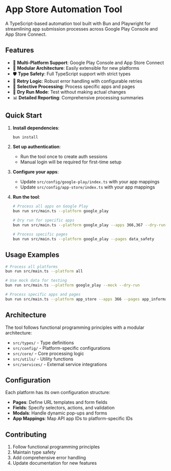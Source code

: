 # App Store Automation Tool

A TypeScript-based automation tool built with Bun and Playwright for streamlining app submission processes across Google Play Console and App Store Connect.

## Features

- 🚀 **Multi-Platform Support**: Google Play Console and App Store Connect
- 🔧 **Modular Architecture**: Easily extensible for new platforms
- 🛡️ **Type Safety**: Full TypeScript support with strict types
- 🔄 **Retry Logic**: Robust error handling with configurable retries
- 🎯 **Selective Processing**: Process specific apps and pages
- 🧪 **Dry Run Mode**: Test without making actual changes
- 📊 **Detailed Reporting**: Comprehensive processing summaries

## Quick Start

1. **Install dependencies**:

   ```bash
   bun install
   ```

2. **Set up authentication**:

   - Run the tool once to create auth sessions
   - Manual login will be required for first-time setup

3. **Configure your apps**:

   - Update `src/config/google-play/index.ts` with your app mappings
   - Update `src/config/app-store/index.ts` with your app mappings

4. **Run the tool**:

   ```bash
   # Process all apps on Google Play
   bun run src/main.ts --platform google_play

   # Dry run for specific apps
   bun run src/main.ts --platform google_play --apps 366,367 --dry-run

   # Process specific pages
   bun run src/main.ts --platform google_play --pages data_safety
   ```

## Usage Examples

```bash
# Process all platforms
bun run src/main.ts --platform all

# Use mock data for testing
bun run src/main.ts --platform google_play --mock --dry-run

# Process specific apps and pages
bun run src/main.ts --platform app_store --apps 366 --pages app_information
```

## Architecture

The tool follows functional programming principles with a modular architecture:

- `src/types/` - Type definitions
- `src/config/` - Platform-specific configurations
- `src/core/` - Core processing logic
- `src/utils/` - Utility functions
- `src/services/` - External service integrations

## Configuration

Each platform has its own configuration structure:

- **Pages**: Define URL templates and form fields
- **Fields**: Specify selectors, actions, and validation
- **Modals**: Handle dynamic pop-ups and forms
- **App Mappings**: Map API app IDs to platform-specific IDs

## Contributing

1. Follow functional programming principles
2. Maintain type safety
3. Add comprehensive error handling
4. Update documentation for new features
